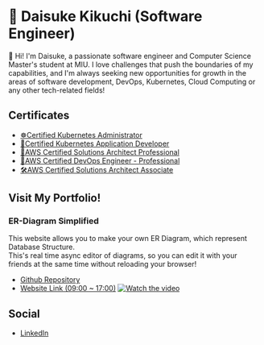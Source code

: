 # 🚢 Daisuke Kikuchi (Software Engineer)
👋 Hi! I'm Daisuke, a passionate software engineer and Computer Science Master's student at MIU. I love challenges that push the boundaries of my capabilities, and I'm always seeking new opportunities for growth in the areas of software development, DevOps, Kubernetes, Cloud Computing or any other tech-related fields!

## Certificates
- [☸Certified Kubernetes Administrator](https://ti-user-certificates.s3.amazonaws.com/e0df7fbf-a057-42af-8a1f-590912be5460/e79bfea4-49df-4ea8-be12-a3085a30348d-daisuke-kikuchi-993de703-e98a-4360-86b8-d0c6c1f24dbb-certificate.pdf)
- [🐳Certified Kubernetes Application Developer](https://ti-user-certificates.s3.amazonaws.com/e0df7fbf-a057-42af-8a1f-590912be5460/e79bfea4-49df-4ea8-be12-a3085a30348d-daisuke-kikuchi-85e3c344-ce03-4675-b4d2-4e072f53857d-certificate.pdf)
- [💫AWS Certified Solutions Architect Professional](https://cp.certmetrics.com/amazon/en/public/verify/credential/ebbd4e2968cd44699184e79f8e908555)
- [🚀AWS Certified DevOps Engineer - Professional](https://cp.certmetrics.com/amazon/en/public/verify/credential/ab4bb2b81dac4aebaec74e41088e1914)
- [🛠️AWS Certified Solutions Architect Associate](https://cp.certmetrics.com/amazon/en/public/verify/credential/74613d43fcc547cca784ceb9fa206c6b)

## Visit My Portfolio!

### ER-Diagram Simplified
This website allows you to make your own ER Diagram, which represent Database Structure. <br>
This's real time async editor of diagrams, so you can edit it with your friends at the same time without reloading your browser!
- [Github Repository](https://github.com/Daisuke-lab/ERDiagram_Simplified)
- [Website Link (09:00 ~ 17:00)](https://erdiagram-simplified.daisukekikuchi.net/)
[![Watch the video](https://img.youtube.com/vi/Tu6lZYIZPkA/maxresdefault.jpg)](https://youtu.be/Tu6lZYIZPkA)

## Social
- [LinkedIn](https://cp.certmetrics.com/amazon/en/public/verify/credential/74613d43fcc547cca784ceb9fa206c6b)
